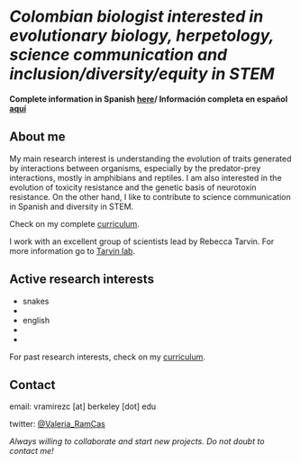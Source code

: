 # _Colombian biologist interested in evolutionary biology, herpetology, science communication and inclusion/diversity/equity in STEM_

**Complete information in Spanish [here](https://github.com/esperando370/vramirezc_website/edit/master/curriculum.md)/ Información completa en español [aquí](https://github.com/esperando370/vramirezc_website/edit/master/curriculum.md)**

## About me

My main research interest is understanding the evolution of traits generated by interactions between organisms, especially by the predator-prey interactions, mostly in amphibians and reptiles. I am also interested in the evolution of toxicity resistance and the genetic basis of neurotoxin resistance. On the other hand, I like to contribute to science communication in Spanish and diversity in STEM. 


Check on my complete [curriculum](./curriculum.html).

I work with an excellent group of scientists lead by Rebecca Tarvin. For more information go to [Tarvin lab](https://www.tarvinlab.org/).

## Active research interests

- snakes
- 
- english
- 
-

For past research interests, check on my [curriculum](https://github.com/esperando370/vramirezc_website/curriculum.html).

## Contact
email: vramirezc [at] berkeley [dot] edu

twitter: [@Valeria_RamCas](https://twitter.com/Valeria_RamCas)

*Always willing to collaborate and start new projects. Do not doubt to contact me!*
